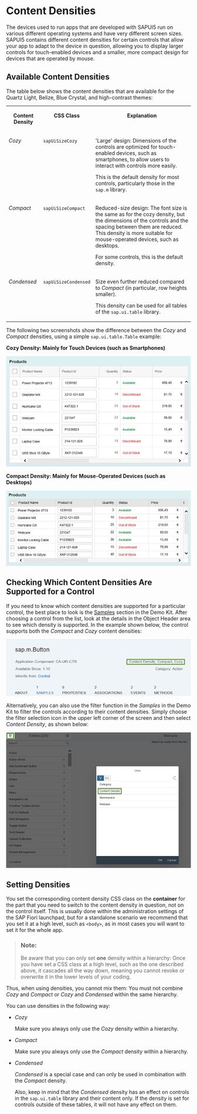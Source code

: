 <!-- loioe54f729da8e3405fae5e4fe8ae7784c1 -->

# Content Densities

The devices used to run apps that are developed with SAPUI5 run on various different operating systems and have very different screen sizes. SAPUI5 contains different content densities for certain controls that allow your app to adapt to the device in question, allowing you to display larger controls for touch-enabled devices and a smaller, more compact design for devices that are operated by mouse.



## Available Content Densities

The table below shows the content densities that are available for the Quartz Light, Belize, Blue Crystal, and high-contrast themes:


<table>
<tr>
<th valign="top">

Content Density

</th>
<th valign="top">

CSS Class

</th>
<th valign="top">

Explanation

</th>
</tr>
<tr>
<td valign="top">

*Cozy* 

</td>
<td valign="top">

`sapUiSizeCozy` 

</td>
<td valign="top">

'Large' design: Dimensions of the controls are optimized for touch-enabled devices, such as smartphones, to allow users to interact with controls more easily.

This is the default density for most controls, particularly those in the `sap.m` library.

</td>
</tr>
<tr>
<td valign="top">

*Compact* 

</td>
<td valign="top">

`sapUiSizeCompact` 

</td>
<td valign="top">

Reduced-size design: The font size is the same as for the cozy density, but the dimensions of the controls and the spacing between them are reduced. This density is more suitable for mouse-operated devices, such as desktops.

For some controls, this is the default density.

</td>
</tr>
<tr>
<td valign="top">

*Condensed* 

</td>
<td valign="top">

`sapUiSizeCondensed` 

</td>
<td valign="top">

Size even further reduced compared to *Compact* \(in particular, row heights smaller\).

This density can be used for all tables of the `sap.ui.table` library.

</td>
</tr>
</table>

The following two screenshots show the difference between the *Cozy* and *Compact* densities, using a simple `sap.ui.table.Table` example:

  
  
**Cozy Density: Mainly for Touch Devices \(such as Smartphones\)**

![](images/Cosy_Mode_c9c8ffa.png "Cozy Density: Mainly for Touch Devices (such as Smartphones)")

  
  
**Compact Density: Mainly for Mouse-Operated Devices \(such as Desktops\)**

![](images/Compact_Mode_644ff9d.png "Compact Density: Mainly for Mouse-Operated Devices (such as Desktops)")



## Checking Which Content Densities Are Supported for a Control

If you need to know which content densities are supported for a particular control, the best place to look is the [Samples](https://ui5.sap.com/explored.html) section in the Demo Kit. After choosing a control from the list, look at the details in the Object Header area to see which density is supported. In the example shown below, the control supports both the *Compact* and *Cozy* content densities:

![](images/Content_Density_Category_bc564fc.png)

Alternatively, you can also use the filter function in the *Samples* in the Demo Kit to filter the controls according to their content densities. Simply choose the filter selection icon in the upper left corner of the screen and then select *Content Density*, as shown below:

![](images/Content_Density_Selection_18e87a8.png)



## Setting Densities

You set the corresponding content density CSS class on the **container** for the part that you need to switch to the content density in question, not on the control itself. This is usually done within the administration settings of the SAP Fiori launchpad, but for a standalone scenario we recommend that you set it at a high level, such as `<body>`, as in most cases you will want to set it for the whole app.

> ### Note:  
> Be aware that you can only set **one** density within a hierarchy: Once you have set a CSS class at a high level, such as the one described above, it cascades all the way down, meaning you cannot revoke or overwrite it in the lower levels of your coding.

Thus, when using densities, you cannot mix them: You must not combine *Cozy* and *Compact* or *Cozy* and *Condensed* within the same hierarchy.

You can use densities in the following way:

-   *Cozy*

    Make sure you always only use the *Cozy* density within a hierarchy.

-   *Compact*

    Make sure you always only use the *Compact* density within a hierarchy.

-   *Condensed*

    *Condensed* is a special case and can only be used in combination with the *Compact* density.

    Also, keep in mind that the *Condensed* density has an effect on controls in the `sap.ui.table` library and their content only. If the density is set for controls outside of these tables, it will not have any effect on them.


